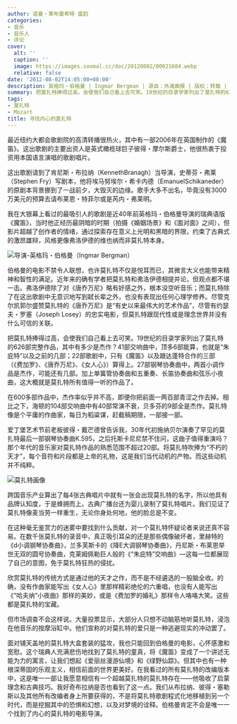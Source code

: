 ```yaml
---
author: 诺曼・莱布雷希特 盛韵
categories:
- 音乐
- 音乐人
- 评论
cover:
  alt: ''
  caption: ''
  image: https://images.soomal.cc/doc/20120802/00021684.webp
  relative: false
date: '2012-08-02T14:05:00+08:00'
description: 英格玛・伯格曼 | Ingmar Bergman | 源自：外滩画报 | 版权：转载 |  平均/总评分：09.50/38
summary: 把莫扎特捧得过高，会使我们自己看上去可笑。19世纪的目录学家列出了莫扎特的626部完整作品，其中有多少是杰作？41部交响曲中，顶多6部能算，也就是“朱庇特”以及之前的几部；22部歌剧中，只有《魔笛》以及跟达蓬特合作的三部（《费加罗》、《唐乔万尼》、《女人心》）算得上。27部钢琴协奏曲中，两首小调作品是杰作……
tags:
- 莫扎特
- Mozart
title: 寻找内心的莫扎特
---
```


最近纽约大都会歌剧院的高清转播很热火，其中有一部2006年在英国制作的《魔笛》。这出歌剧的主要出资人是英式橄榄球巨子彼得・摩尔斯爵士，他很热衷于投资用本国语言演唱的歌剧唱片。

这出歌剧请到了肯尼斯・布拉纳（KennethBranagh）当导演，史蒂芬・弗莱（Stephen Fry）写剧本，他将埃马努埃尔・希卡内德（EmanuelSchikaneder）的原剧本背景挪到了一战前夕，大毁灭的边缘。歌手大多不出名，毕竟没有3000万美元的预算去请布莱恩・特菲尔或是芮内・弗莱明。

我在大银幕上看过的最吸引人的歌剧是近40年前英格玛・伯格曼导演的瑞典语版《魔笛》，当时他正经历最阴暗的时期（拍摄《婚姻场景》和《面对面》之间），但影片超越了创作者的情绪，通过探索存在意义上光明和黑暗的界限，约束了古典式的激昂雄辩，风格更像弗洛伊德的维也纳而非莫扎特本身。

![导演-英格玛・伯格曼（Ingmar Bergman）](https://images.soomal.cc/doc/20120802/00021685.webp)





伯格曼的电影不禁令人联想，也许莫扎特不仅是悦耳而已，其微言大义也能带来精神和智性的满足。近年来的确有学者把莫扎特和弗洛伊德相提并论，但观点都不堪一击。弗洛伊德除了对《唐乔万尼》略有好感之外，根本没空听音乐；而莫扎特除了在这出歌剧中无意识地写到弑长辈之外，也没有表现出任何心理学修养。尽管克尔凯郭尔盛赞莫扎特的《唐乔万尼》是“有史以来最伟大的艺术作品”，尽管有约瑟夫・罗塞（Joseph Losey）的忠实电影，但莫扎特跟现代性或是理念世界并没有什么可信的关联。

把莫扎特捧得过高，会使我们自己看上去可笑。19世纪的目录学家列出了莫扎特的626部完整作品，其中有多少是杰作？41部交响曲中，顶多6部能算，也就是“朱庇特”以及之前的几部；22部歌剧中，只有《魔笛》以及跟达蓬特合作的三部（《费加罗》、《唐乔万尼》、《女人心》）算得上。27部钢琴协奏曲中，两首小调作品是杰作，可能还有几部。加上单簧管协奏曲和五重奏、长笛协奏曲和弦乐小夜曲，这大概就是莫扎特所有值得一听的作品了。

在600多部作品中，杰作率似乎并不高，即便你把前面一两百部青涩之作去掉。相比之下，海顿的104部交响曲中有40部常演不衰，贝多芬的9部全是杰作。莫扎特像是个平庸的作曲家，每日为稻粱谋，赶截稿期限，一部接一部。

爱丁堡艺术节前老板彼得・戴芒德曾告诉我，30年代初施纳贝尔演奏了罕见的莫扎特最后一部钢琴协奏曲K.595，之后托斯卡尼尼禁不住问，这曲子值得重演吗？那个年代的音乐家对莫扎特作品的熟悉范围不超过20部。将莫扎特吹捧为“不朽的天才”，每个音符和片段都是上帝的礼物，这是我们当代动机的产物。而这些动机并不纯粹。

![莫扎特画像](https://images.soomal.cc/doc/20120802/00021684.webp)





跨国音乐产业算出了每4张古典唱片中就有一张会出现莫扎特的名字，所以他具有品牌认知度，于是蜂拥而上。古典广播台还为婴儿录制了莫扎特唱片。我们见证了莫扎特像麦当劳一样重生，无论你身处何地，他的脸总是不变。

在这种毫无鉴赏力的迷雾中要找到什么贡献，对一个莫扎特怀疑论者来说还真不容易。在数千张莫扎特的录音中，真正吸引耳朵的还是那些偶像破坏者，里赫特的《d小调钢琴协奏曲》，兰多芙斯卡的《降E大调钢琴协奏曲》，丹尼斯・布莱恩举世无双的圆号协奏曲，克莱姆佩勒巨人般的《“朱庇特”交响曲》―这每一位都展现了自己的意图，免于莫扎特狂热的侵扰。

欣赏莫扎特的传统方式是通过他的天才之作，而不是不经遴选的一股脑全收。的确，没有作曲家能写出《女人心》里那样精彩绝伦的六重唱，也没有人能写出《“哈夫纳”小夜曲》那样的美妙，或是《费加罗的婚礼》那样令人咯咯大笑。这些都是莫扎特的宝藏。

但市场调查不会这样说。大量投票显示，大部分人只想不动脑筋地听莫扎特，浸泡在他音乐的按摩浴缸中。他们宣称的对莫扎特的爱只是一种逃避现实的冲动罢了。

面对铺天盖地的莫扎特大盒套装的猛攻，我也只能回到伯格曼的电影，心怀感激和宽慰。这个瑞典人充满悲伤地找到了莫扎特的童真，将《魔笛》变成了一个讲述无能为力的寓言，让我们想起《爱丽丝漫游仙境》和《绿野仙踪》。但其中也有一种根深蒂固的乐观主义，相信前面的世界更美好。在我看过的所有莫扎特的改编版本中，这是唯一一部让我愿意相信有一个超越莫扎特的莫扎特存在――他吸收了启蒙理念和古典技巧。我好奇布拉纳是否也看到了这一点。我们从布拉纳、彼得・塞勒斯以及其他所有改编者身上所要获得的，不是将莫扎特歌剧程式化地移植到另一个时代，而是挖掘其中的恐惧和幻想，以及对梦境的诠释。伯格曼肯定不会是唯一一个找到了内心的莫扎特的电影导演。